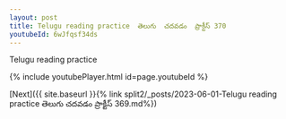 ```yaml
---
layout: post
title: Telugu reading practice  తెలుగు  చదవడం  ప్రాక్టీస్ 370
youtubeId: 6wJfqsf34ds
---
```

 
 
Telugu reading practice
 
 
 
 
 


{% include youtubePlayer.html id=page.youtubeId %}
 
[Next]({{ site.baseurl }}{% link  split2/_posts/2023-06-01-Telugu reading practice  తెలుగు  చదవడం  ప్రాక్టీస్ 369.md%})
 
